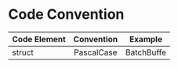 # Code Convention

Code Element | Convention | Example
--- | :---: | ---
struct | PascalCase | BatchBuffe
